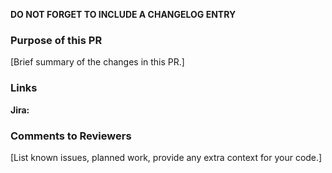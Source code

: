 **DO NOT FORGET TO INCLUDE A CHANGELOG ENTRY**

### Purpose of this PR

[Brief summary of the changes in this PR.]

### Links

**Jira:**

### Comments to Reviewers

[List known issues, planned work, provide any extra context for your code.]
